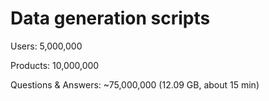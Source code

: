 # Data generation scripts

Users: 5,000,000

Products: 10,000,000

Questions & Answers: ~75,000,000 (12.09 GB, about 15 min)